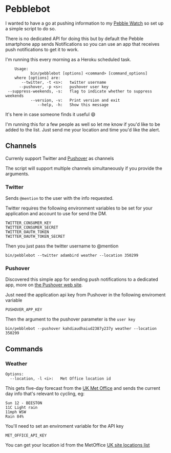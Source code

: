 # Pebblebot

I wanted to have a go at pushing information to my [Pebble Watch](http://getpebble.com) so set up a simple script to do so.

There is no dedicated API for doing this but by default the Pebble smartphone app sends Notifications so you can use an app that receives push notifications to get it to work.

I'm running this every morning as a Heroku scheduled task.

        Usage:
               bin/pebblebot [options] <command> [command_options]
        where [options] are:
           --twitter, -t <s>:   twitter username
          --pushover, -p <s>:   pushover user key
     --suppress-weekends, -s:   flag to indicate whether to suppress weekends
               --version, -v:   Print version and exit
                  --help, -h:   Show this message

It's here in case someone finds it useful :smile:

I'm running this for a few people as well so let me know if you'd like to be added to the list. Just send me your location and time you'd like the alert.

## Channels

Currenly support Twitter and [Pushover](http://pushover.net) as channels

The script will support multiple channels simultaneously if you provide the arguments.

### Twitter

Sends `@mention` to the user with the info requested.

Twitter requires the following environment variables to be set for your application and account to use for send the DM.

    TWITTER_CONSUMER_KEY
    TWITTER_CONSUMER_SECRET
    TWITTER_OAUTH_TOKEN
    TWITTER_OAUTH_TOKEN_SECRET

Then you just pass the twitter username to @mention

    bin/pebblebot --twitter adambird weather --location 350299

### Pushover

Discovered this simple app for sending push notifications to a dedicated app, more on [the Pushover web site](http://pushover.net).

Just need the application api key from Pushover in the following enviroment variable

    PUSHOVER_APP_KEY

Then the argument to the pushover parameter is the `user key`

    bin/pebblebot --pushover kahdiaudhaiud2387y237y weather --location 350299


## Commands

### Weather

    Options:
      --location, -l <i>:   Met Office location id

This gets five-day forecast from the [UK Met Office](http://www.metoffice.gov.uk) and sends the current day info that's relevant to cycling, eg:

    Sun 12 - BEESTON
    11C Light rain
    11mph WSW
    Rain 84%

You'll need to set an enviroment variable for the API key

    MET_OFFICE_API_KEY

You can get your location id from the MetOffice [UK site locations list](http://www.metoffice.gov.uk/datapoint/support/uk-locations-site-list-detailed-documentation)